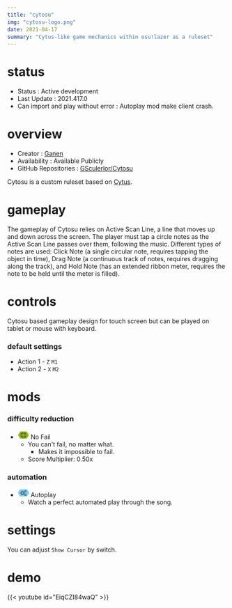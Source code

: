 ```yaml
---
title: "cytosu"
img: "cytosu-logo.png"
date: 2021-04-17
summary: "Cytus-like game mechanics within osu!lazer as a ruleset"
---
```


# status

- Status : Active development
- Last Update : 2021.417.0
- Can import and play without error : Autoplay mod make client crash.

# overview

- Creator : [Ganen](https://github.com/GSculerlor)
- Availability : Available Publicly
- GitHub Repositories : [GSculerlor/Cytosu](https://github.com/GSculerlor/Cytosu)

Cytosu is a custom ruleset based on [Cytus](https://en.wikipedia.org/wiki/Cytus).

# gameplay

The gameplay of Cytosu relies on Active Scan Line, a line that moves up and down across the screen. The player must tap a circle notes as the Active Scan Line passes over them, following the music. Different types of notes are used: Click Note (a single circular note, requires tapping the object in time), Drag Note (a continuous track of notes, requires dragging along the track), and Hold Note (has an extended ribbon meter, requires the note to be held until the meter is filled).

# controls

Cytosu based gameplay design for touch screen but can be played on tablet or mouse with keyboard.

### default settings

- Action 1 - `Z` `M1`
- Action 2 - `X` `M2`

# mods

### difficulty reduction

- ![No Fail Icon](mod-icon/no-fail-mod.png) No Fail
  - You can't fail, no matter what.
    - Makes it impossible to fail.
  - Score Multiplier: 0.50x

### automation

- ![Autoplay Icon](mod-icon/autoplay-mod.png) Autoplay
  - Watch a perfect automated play through the song.

# settings

You can adjust `Show Cursor` by switch.

# demo

{{< youtube id="EiqCZI84waQ" >}}
